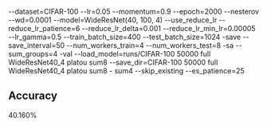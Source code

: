 --dataset=CIFAR-100 --lr=0.05 --momentum=0.9 --epoch=2000 --nesterov --wd=0.0001 --model=WideResNet(40, 100, 4) --use_reduce_lr --reduce_lr_patience=6 --reduce_lr_delta=0.001 --reduce_lr_min_lr=0.00005 --lr_gamma=0.5 --train_batch_size=400 --test_batch_size=1024 -save --save_interval=50 --num_workers_train=4 --num_workers_test=8 -sa --sum_groups=4 -val --load_model=runs/CIFAR-100 50000 full WideResNet40_4 platou sum8 --save_dir=CIFAR-100 50000 full WideResNet40_4 platou sum8 - sum4 --skip_existing --es_patience=25
## Accuracy
 40.160%